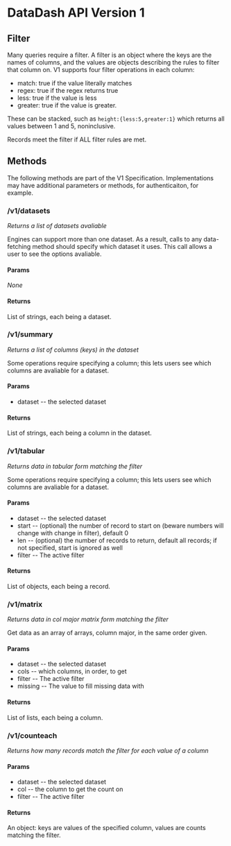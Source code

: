 # DataDash API Version 1

## Filter
Many queries require a filter. A filter is an object where the keys are the names of columns, and the values are objects describing the rules to filter that column on.
V1 supports four filter operations in each column:
- match: true if the value literally matches
- regex: true if the regex returns true
- less: true if the value is less
- greater: true if the value is greater.

These can be stacked, such as `height:{less:5,greater:1}` which returns all values between 1 and 5, noninclusive.

Records meet the filter if ALL filter rules are met.

## Methods

The following methods are part of the V1 Specification. Implementations may have additional parameters or methods, for authenticaiton, for example.

### /v1/datasets
*Returns a list of datasets avaliable*

Engines can support more than one dataset. As a result, calls to any data-fetching method should specify which dataset it uses. This call allows a user to see the options avaliable.
#### Params
*None*
#### Returns
List of strings, each being a dataset.

### /v1/summary
*Returns a list of columns (keys) in the dataset*

Some operations require specifying a column; this lets users see which columns are avaliable for a dataset.
#### Params
- dataset -- the selected dataset
#### Returns
List of strings, each being a column in the dataset.


### /v1/tabular
*Returns data in tabular form matching the filter*

Some operations require specifying a column; this lets users see which columns are avaliable for a dataset.
#### Params
- dataset -- the selected dataset
- start -- (optional) the number of record to start on (beware numbers will change with change in filter), default 0
- len -- (optional) the number of records to return, default all records; if not specified, start is ignored as well
- filter -- The active filter
#### Returns
List of objects, each being a record.

### /v1/matrix
*Returns data in col major matrix form matching the filter*

Get data as an array of arrays, column major, in the same order given.
#### Params
- dataset -- the selected dataset
- cols -- which columns, in order, to get
- filter -- The active filter
- missing -- The value to fill missing data with
#### Returns
List of lists, each being a column.


### /v1/counteach
*Returns how many records match the filter for each value of a column*

#### Params
- dataset -- the selected dataset
- col -- the column to get the count on
- filter -- The active filter
#### Returns
An object: keys are values of the specified column, values are counts matching the filter.
